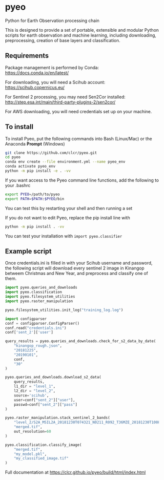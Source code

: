 # pyeo
Python for Earth Observation processing chain

This is designed to provide a set of portable, extensible and modular Python scripts for earth observation and machine learning,
including downloading, preprocessing, creation of base layers and classification.

## Requirements
Package management is performed by Conda: https://docs.conda.io/en/latest/

For downloading, you will need a Scihub account: https://scihub.copernicus.eu/

For Sentinel 2 processing, you may need Sen2Cor installed: http://step.esa.int/main/third-party-plugins-2/sen2cor/

For AWS downloading, you will need credentials set up on your machine.

## To install
To install Pyeo, put the following commands into Bash (Linux/Mac) or the Anaconda **Prompt** (Windows)

```bash
git clone https://github.com/clcr/pyeo.git
cd pyeo
conda env create --file environment.yml --name pyeo_env
conda activate pyeo_env
python -m pip install -e . -vv
```
If you want access to the Pyeo command line functions, add the following to your .bashrc

```bash
export PYEO=/path/to/pyeo
export PATH=$PATH:$PYEO/bin
```
You can test this by restarting your shell and then running a set 

If you do not want to edit Pyeo, replace the pip install line with

```bash
python -m pip install . -vv
```

You can test your installation with
`import pyeo.classifier`

## Example script

Once credentials.ini is filled in with your Scihub username and password, the following script will download every sentinel 2 image in Kinangop betweem Christmas and New Year, and preprocess and classify one of them.

```python
import pyeo.queries_and_downloads
import pyeo.classification
import pyeo.filesystem_utilities
import pyeo.raster_manipulation

pyeo.filesystem_utilities.init_log("training_log.log")

import configparser
conf = configparser.ConfigParser()
conf.read("credentials.ini")
conf['sent_2']['user']

query_results = pyeo.queries_and_downloads.check_for_s2_data_by_date(
    "kinangop_rough.json",
    "20181225",
    "20190101",
    conf,
    "30"
)

pyeo.queries_and_downloads.download_s2_data(
    query_results,
    l1_dir = "level_1",
    l2_dir = "level_2",
    source='scihub',
    user=conf["sent_2"]["user"],
    passwd=conf["sent_2"]["pass"]
)

pyeo.raster_manipulation.stack_sentinel_2_bands(
    "level_2/S2A_MSIL2A_20181230T074321_N0211_R092_T36MZE_20181230T100827.SAFE",
    "merged.tif",
    out_resolution=60
)

pyeo.classification.classify_image(
    "merged.tif",
    "my_model.pkl",
    "my_classified_image.tif"
)
```

Full documentation at https://clcr.github.io/pyeo/build/html/index.html
